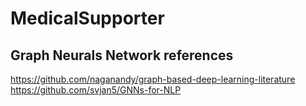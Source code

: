 # MedicalSupporter

## Graph Neurals Network references
https://github.com/naganandy/graph-based-deep-learning-literature 
https://github.com/svjan5/GNNs-for-NLP 
